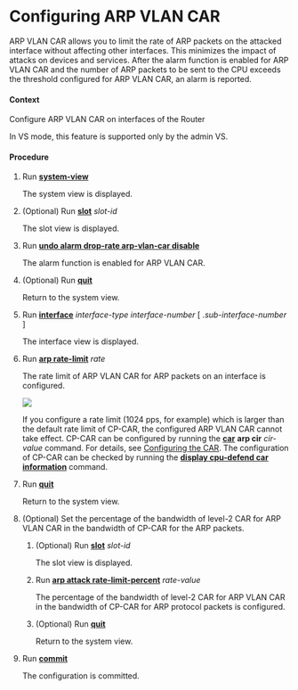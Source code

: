 Configuring ARP VLAN CAR
========================

ARP VLAN CAR allows you to limit the rate of ARP packets on the attacked interface without affecting other interfaces. This minimizes the impact of attacks on devices and services. After the alarm function is enabled for ARP VLAN CAR and the number of ARP packets to be sent to the CPU exceeds the threshold configured for ARP VLAN CAR, an alarm is reported.

#### Context

Configure ARP VLAN CAR on interfaces of the Router

In VS mode, this feature is supported only by the admin VS.


#### Procedure

1. Run [**system-view**](cmdqueryname=system-view)
   
   
   
   The system view is displayed.
2. (Optional) Run [**slot**](cmdqueryname=slot) *slot-id*
   
   
   
   The slot view is displayed.
3. Run [**undo alarm drop-rate arp-vlan-car disable**](cmdqueryname=undo+alarm+drop-rate+arp-vlan-car+disable)
   
   
   
   The alarm function is enabled for ARP VLAN CAR.
4. (Optional) Run [**quit**](cmdqueryname=quit)
   
   
   
   Return to the system view.
5. Run [**interface**](cmdqueryname=interface) *interface-type* *interface-number* [ .*sub-interface-number* ]
   
   
   
   The interface view is displayed.
6. Run [**arp rate-limit**](cmdqueryname=arp+rate-limit) *rate*
   
   
   
   The rate limit of ARP VLAN CAR for ARP packets on an interface is configured.
   
   ![](../../../../public_sys-resources/note_3.0-en-us.png) 
   
   If you configure a rate limit (1024 pps, for example) which is larger than the default rate limit of CP-CAR, the configured ARP VLAN CAR cannot take effect. CP-CAR can be configured by running the [**car**](cmdqueryname=car) **arp cir** *cir-value* command. For details, see [Configuring the CAR](dc_ne_sysattack_cfg_0017.html). The configuration of CP-CAR can be checked by running the [**display cpu-defend car information**](cmdqueryname=display+cpu-defend+car+information) command.
7. Run [**quit**](cmdqueryname=quit)
   
   
   
   Return to the system view.
8. (Optional) Set the percentage of the bandwidth of level-2 CAR for ARP VLAN CAR in the bandwidth of CP-CAR for the ARP packets.
   1. (Optional) Run [**slot**](cmdqueryname=slot) *slot-id*
      
      
      
      The slot view is displayed.
   2. Run [**arp attack rate-limit-percent**](cmdqueryname=arp+attack+rate-limit-percent) *rate-value*
      
      
      
      The percentage of the bandwidth of level-2 CAR for ARP VLAN CAR in the bandwidth of CP-CAR for ARP protocol packets is configured.
   3. (Optional) Run [**quit**](cmdqueryname=quit)
      
      
      
      Return to the system view.
9. Run [**commit**](cmdqueryname=commit)
   
   
   
   The configuration is committed.